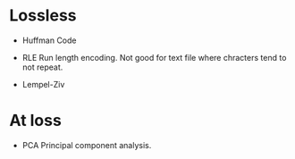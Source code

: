 # Lossless
-	Huffman Code

-	RLE 
Run length encoding. Not good for text file where chracters tend to not repeat.

-	Lempel-Ziv


# At loss
- PCA
Principal component analysis. 